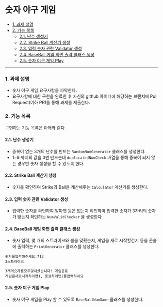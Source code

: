 # 숫자 야구 게임

- [1. 과제 설명](#1-과제-설명)
- [2. 기능 목록](#2-기능목록)
    - [2.1. 난수 생성기](#21-난수-생성기-생성)
    - [2.2. Strike Ball 계산기 생성](#22-Strike-Ball-계산기-생성)
    - [2.3. 입력 숫자 관련 Validator 생성](#23-입력-숫자-관련-Validator-생성)
    - [2.4. BaseBall 게임 화면 출력 클래스 생성](#24-화면-출력기-생성)
    - [2.5. 숫자 야구 게임 Play](#25-숫자-야구-게임-생성)

---

### 1. 과제 설명

* 숫자 야구 게임 요구사항을 파악한다.
* 요구사항에 대한 구현을 완료한 후 자신의 github 아이디에 해당하는 브랜치에 Pull Request(이하 PR)를 통해 과제를 제출한다.



### 2. 기능 목록

구현하는 기능 목록은 아래와 같다.



#### 2.1. 난수 생성기

- 중복이 없는 3개의 난수를 만드는 `RandomNumGenerator` 클래스를 생성한다.
- 1~9 까지의 값을 3번 만드는데 `duplicatedNumCheck` 배열을 통해 중복이 되지 않는 경우만 숫자 생성을 할 수 있도록 한다.



#### 2.2. Strike Ball 계산기 생성

- 숫자를 확인하여 Strike와 Ball을 계산해주는 `Calculator` 계산기를 생성한다.



#### 2.3. 입력 숫자 관련 Validator 생성

- 입력한 숫자를 확인하여 알파벳 등은 없는지 확인하며 입력한 숫자가 3자리의 숫자가 맞는지 확인하는 `NumValidChecker` 을 생성한다. 



#### 2.4. BaseBall 게임 화면 출력 클래스 생성

- 숫자 입력, 몇 개의 스트라이크와 볼을 맞췄는지, 게임을 새로 시작할건지 등을 콘솔에 출력하는 `PrintGenerator` 클래스를 생성한다. 


```console
숫자를입력해주세요:713
3스트라이크

3개의숫자를모두맞히셨습니다! 게임종료
게임을새로시작하려면1, 종료하려면2를입력하세요
```



#### 2.5. 숫자 야구 게임 Play 

- 숫자 야구 게임을 Play 할 수 있도록 `BaseBallNumGame` 클래스를 생성한다.



